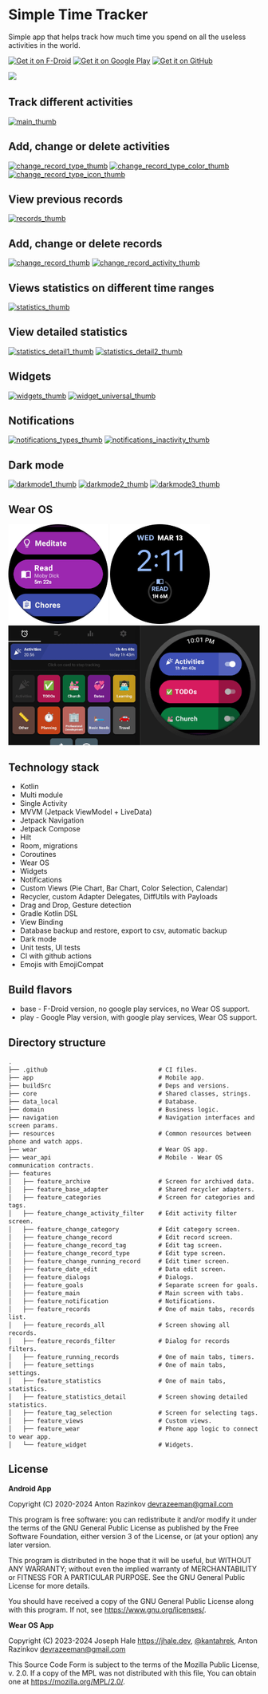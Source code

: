 # Simple Time Tracker

Simple app that helps track how much time you spend on all the useless activities in the world.

[<img src="https://fdroid.gitlab.io/artwork/badge/get-it-on.png"
     alt="Get it on F-Droid"
     height="75">](https://f-droid.org/packages/com.razeeman.util.simpletimetracker/)
[<img src="https://play.google.com/intl/en_us/badges/images/generic/en-play-badge.png"
     alt="Get it on Google Play"
     height="75">](https://play.google.com/store/apps/details?id=com.razeeman.util.simpletimetracker)
[<img src="https://github.com/machiav3lli/oandbackupx/blob/034b226cea5c1b30eb4f6a6f313e4dadcbb0ece4/badge_github.png"
     alt="Get it on GitHub"
     height="75">](https://github.com/Razeeman/Android-SimpleTimeTracker/releases/latest)

<img src="dev_files/preview.gif" width="300"/>

## Track different activities

[![main_thumb]][main]
<br>

## Add, change or delete activities

[![change_record_type_thumb]][change_record_type]
[![change_record_type_color_thumb]][change_record_type_color]
[![change_record_type_icon_thumb]][change_record_type_icon]
<br>

## View previous records

[![records_thumb]][records]
<br>

## Add, change or delete records

[![change_record_thumb]][change_record]
[![change_record_activity_thumb]][change_record_activity]
<br>

## Views statistics on different time ranges

[![statistics_thumb]][statistics]
<br>

## View detailed statistics

[![statistics_detail1_thumb]][statistics_detail1]
[![statistics_detail2_thumb]][statistics_detail2]
<br>

## Widgets

[![widgets_thumb]][widgets]
[![widget_universal_thumb]][widget_universal]
<br>

## Notifications

[![notifications_types_thumb]][notifications_types]
[![notifications_inactivity_thumb]][notifications_inactivity]
<br>

## Dark mode

[![darkmode1_thumb]][darkmode1]
[![darkmode2_thumb]][darkmode2]
[![darkmode3_thumb]][darkmode3]
<br>

## Wear OS

[![wear1_thumb]][wear1]
[![wear2_thumb]][wear2]
[![wearos_demo]][wearos_demo]
<br>

## Technology stack
- Kotlin
- Multi module
- Single Activity
- MVVM (Jetpack ViewModel + LiveData)
- Jetpack Navigation
- Jetpack Compose
- Hilt
- Room, migrations
- Coroutines
- Wear OS
- Widgets
- Notifications
- Custom Views (Pie Chart, Bar Chart, Color Selection, Calendar)
- Recycler, custom Adapter Delegates, DiffUtils with Payloads
- Drag and Drop, Gesture detection
- Gradle Kotlin DSL
- View Binding
- Database backup and restore, export to csv, automatic backup
- Dark mode
- Unit tests, UI tests
- CI with github actions
- Emojis with EmojiCompat

## Build flavors
- base - F-Droid version, no google play services, no Wear OS support.
- play - Google Play version, with google play services, Wear OS support.

## Directory structure
    .
    ├── .github                               # CI files.
    ├── app                                   # Mobile app.
    ├── buildSrc                              # Deps and versions.
    ├── core                                  # Shared classes, strings.
    ├── data_local                            # Database.
    ├── domain                                # Business logic.
    ├── navigation                            # Navigation interfaces and screen params.
    ├── resources                             # Common resources between phone and watch apps.
    ├── wear                                  # Wear OS app.
    ├── wear_api                              # Mobile - Wear OS communication contracts.
    ├── features
    │   ├── feature_archive                   # Screen for archived data.
    │   ├── feature_base_adapter              # Shared recycler adapters.
    │   ├── feature_categories                # Screen for categories and tags.
    │   ├── feature_change_activity_filter    # Edit activity filter screen.
    │   ├── feature_change_category           # Edit category screen.
    │   ├── feature_change_record             # Edit record screen.
    │   ├── feature_change_record_tag         # Edit tag screen.
    │   ├── feature_change_record_type        # Edit type screen.
    │   ├── feature_change_running_record     # Edit timer screen.
    │   ├── feature_date_edit                 # Data edit screen.
    │   ├── feature_dialogs                   # Dialogs.
    │   ├── feature_goals                     # Separate screen for goals.
    │   ├── feature_main                      # Main screen with tabs.
    │   ├── feature_notification              # Notifications.
    │   ├── feature_records                   # One of main tabs, records list.
    │   ├── feature_records_all               # Screen showing all records.
    │   ├── feature_records_filter            # Dialog for records filters.
    │   ├── feature_running_records           # One of main tabs, timers.
    │   ├── feature_settings                  # One of main tabs, settings.
    │   ├── feature_statistics                # One of main tabs, statistics.
    │   ├── feature_statistics_detail         # Screen showing detailed statistics.
    │   ├── feature_tag_selection             # Screen for selecting tags.
    │   ├── feature_views                     # Custom views.
    │   ├── feature_wear                      # Phone app logic to connect to wear app.
    │   └── feature_widget                    # Widgets.

## License

**Android App**

Copyright (C) 2020-2024
Anton Razinkov devrazeeman@gmail.com

This program is free software: you can redistribute it and/or modify
it under the terms of the GNU General Public License as published by
the Free Software Foundation, either version 3 of the License, or
(at your option) any later version.

This program is distributed in the hope that it will be useful,
but WITHOUT ANY WARRANTY; without even the implied warranty of
MERCHANTABILITY or FITNESS FOR A PARTICULAR PURPOSE.  See the
GNU General Public License for more details.

You should have received a copy of the GNU General Public License
along with this program.  If not, see <https://www.gnu.org/licenses/>.

**Wear OS App**

Copyright (C) 2023-2024
Joseph Hale https://jhale.dev, [@kantahrek](https://github.com/kantahrek), Anton Razinkov devrazeeman@gmail.com

This Source Code Form is subject to the terms of the Mozilla Public
License, v. 2.0. If a copy of the MPL was not distributed with this
file, You can obtain one at https://mozilla.org/MPL/2.0/.


[change_record_thumb]: dev_files/screens/change_record_thumb.png
[change_record]: dev_files/screens/change_record.png
[change_record_activity_thumb]: dev_files/screens/change_record_activity_thumb.png
[change_record_activity]: dev_files/screens/change_record_activity.png

[change_record_type_thumb]: dev_files/screens/change_record_type_thumb.png
[change_record_type]: dev_files/screens/change_record_type.png
[change_record_type_color_thumb]: dev_files/screens/change_record_type_color_thumb.png
[change_record_type_color]: dev_files/screens/change_record_type_color.png
[change_record_type_icon_thumb]: dev_files/screens/change_record_type_icon_thumb.png
[change_record_type_icon]: dev_files/screens/change_record_type_icon.png

[main_thumb]: dev_files/screens/main_thumb.png
[main]: dev_files/screens/main.png

[records_thumb]: dev_files/screens/records_thumb.png
[records]: dev_files/screens/records.png

[statistics_thumb]: dev_files/screens/statistics_thumb.png
[statistics]: dev_files/screens/statistics.png

[statistics_detail1_thumb]: dev_files/screens/statistics_detail1_thumb.png
[statistics_detail1]: dev_files/screens/statistics_detail1.png
[statistics_detail2_thumb]: dev_files/screens/statistics_detail2_thumb.png
[statistics_detail2]: dev_files/screens/statistics_detail2.png

[widgets_thumb]: dev_files/screens/widgets_thumb.png
[widgets]: dev_files/screens/widgets.png

[widget_universal_thumb]: dev_files/screens/widget_universal_thumb.png
[widget_universal]: dev_files/screens/widget_universal.png

[notifications_types_thumb]: dev_files/screens/notifications_types_thumb.png
[notifications_types]: dev_files/screens/notifications_types.png
[notifications_inactivity_thumb]: dev_files/screens/notifications_inactivity_thumb.png
[notifications_inactivity]: dev_files/screens/notifications_inactivity.png

[darkmode1_thumb]: dev_files/screens/darkmode1_thumb.png
[darkmode1]: dev_files/screens/darkmode1.png
[darkmode2_thumb]: dev_files/screens/darkmode2_thumb.png
[darkmode2]: dev_files/screens/darkmode2.png
[darkmode3_thumb]: dev_files/screens/darkmode3_thumb.png
[darkmode3]: dev_files/screens/darkmode3.png

[wear1_thumb]: dev_files/screens/wear1_thumb.png
[wear1]: dev_files/screens/wear1.png
[wear2_thumb]: dev_files/screens/wear2_thumb.png
[wear2]: dev_files/screens/wear2.png
[wearos_demo]: dev_files/wearos_demo.gif
